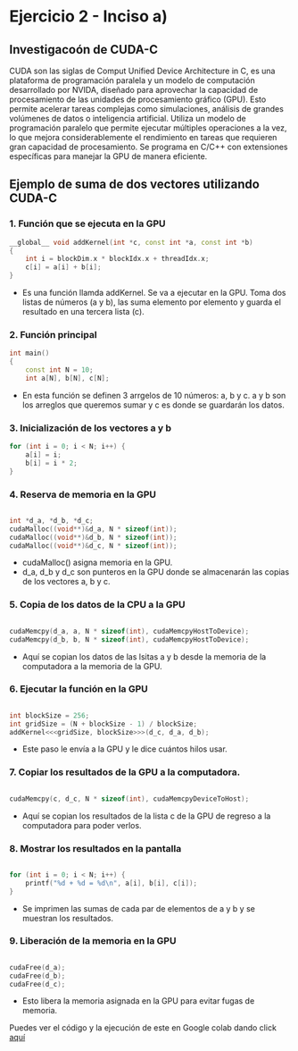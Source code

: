 # Ejercicio 2 - Inciso a)

## Investigacoón de CUDA-C

CUDA son las siglas de Comput Unified Device Architecture in C, es una plataforma de programación paralela y un modelo de computación desarrollado por NVIDA, diseñado para aprovechar la capacidad de procesamiento de las unidades de procesamiento gráfico (GPU). Esto permite acelerar tareas complejas como simulaciones, análisis de grandes volúmenes de datos o inteligencia artificial. Utiliza un modelo de programación paralelo que permite ejecutar múltiples operaciones a la vez, lo que mejora considerablemente el rendimiento en tareas que requieren gran capacidad de procesamiento. Se programa en C/C++ con extensiones específicas para manejar la GPU de manera eficiente.

## Ejemplo de suma de dos vectores utilizando CUDA-C

### 1. Función que se ejecuta en la GPU
```cpp
__global__ void addKernel(int *c, const int *a, const int *b)
{
    int i = blockDim.x * blockIdx.x + threadIdx.x;
    c[i] = a[i] + b[i];
}

```
* Es una función llamda addKernel. Se va a ejecutar en la GPU. Toma dos listas de números (a y b), las suma elemento por elemento y guarda el resultado en una tercera lista (c).

### 2. Función principal

```cpp
int main()
{
    const int N = 10;
    int a[N], b[N], c[N];

```
* En esta función se definen 3 arrgelos de 10 números: a, b y c. a y b son los arreglos que queremos sumar y c es donde se guardarán los datos.

### 3. Inicialización de los vectores a  y b

```cpp
for (int i = 0; i < N; i++) {
    a[i] = i;
    b[i] = i * 2;
}

```
### 4. Reserva de memoria en la GPU

```cpp

int *d_a, *d_b, *d_c;
cudaMalloc((void**)&d_a, N * sizeof(int));
cudaMalloc((void**)&d_b, N * sizeof(int));
cudaMalloc((void**)&d_c, N * sizeof(int));

```

* cudaMalloc() asigna memoria en la GPU.
* d_a, d_b y d_c son punteros en la GPU donde se almacenarán las copias de los vectores a, b y c.

### 5. Copia de los datos de la CPU a la GPU

```cpp

cudaMemcpy(d_a, a, N * sizeof(int), cudaMemcpyHostToDevice);
cudaMemcpy(d_b, b, N * sizeof(int), cudaMemcpyHostToDevice);

```

* Aquí se copian los datos de las lsitas a y b desde la memoria de la computadora a la memoria de la GPU.

### 6. Ejecutar la función en la GPU

```cpp

int blockSize = 256;
int gridSize = (N + blockSize - 1) / blockSize;
addKernel<<<gridSize, blockSize>>>(d_c, d_a, d_b);

```
* Este paso le envía a la GPU y le dice cuántos hilos usar.

### 7. Copiar los resultados de la GPU a la computadora.

```cpp

cudaMemcpy(c, d_c, N * sizeof(int), cudaMemcpyDeviceToHost);

```
* Aquí se copian los resultados de la lista c de la GPU de regreso a la computadora para poder verlos.

### 8. Mostrar los resultados en la pantalla

```cpp

for (int i = 0; i < N; i++) {
    printf("%d + %d = %d\n", a[i], b[i], c[i]);
}

```
* Se imprimen las sumas de cada par de elementos de a y b y se muestran los resultados.

### 9. Liberación de la memoria en la GPU

```cpp

cudaFree(d_a);
cudaFree(d_b);
cudaFree(d_c);

```
* Esto libera la memoria asignada en la GPU para evitar fugas de memoria.

Puedes ver el código y la ejecución de este en Google colab dando click [aquí](https://colab.research.google.com/drive/1YQv1vvQp6yAOtxKqsQA1pN8bgRFy9Da1?usp=sharing)

